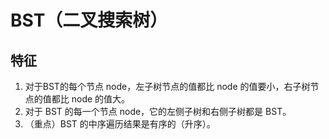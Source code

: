 # BST（二叉搜索树）
## 特征
1. 对于BST的每个节点 node，左子树节点的值都比 node 的值要小，右子树节点的值都比 node 的值大。
2. 对于 BST 的每一个节点 node，它的左侧子树和右侧子树都是 BST。
3. （重点）BST 的中序遍历结果是有序的（升序）。